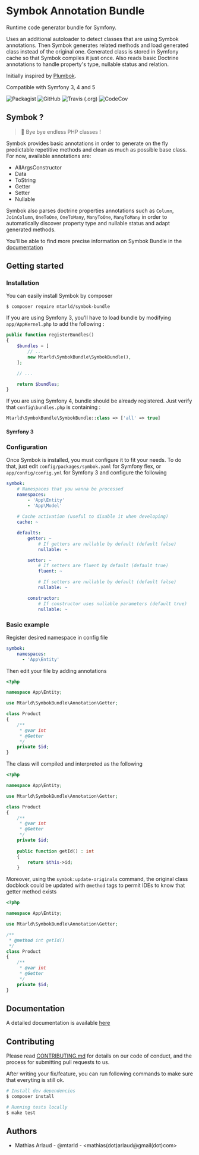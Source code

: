 # Symbok Annotation Bundle

Runtime code generator bundle for Symfony.

Uses an additional autoloader to detect classes that are using Symbok annotations. Then Symbok generates related methods and load generated class instead of the original one.
Generated class is stored in Symfony cache so that Symbok compiles it just once.
Also reads basic Doctrine annotations to handle property's type, nullable status and relation.

Initially inspired by [Plumbok](https://github.com/plumbok/plumbok).

Compatible with Symfony 3, 4 and 5

![Packagist](https://img.shields.io/packagist/v/mtarld/symbok-bundle.svg?style=flat-square)
![GitHub](https://img.shields.io/github/license/mtarld/symbok-bundle.svg?style=flat-square)
![Travis (.org)](https://img.shields.io/travis/mtarld/symbok-bundle.svg?style=flat-square)
![CodeCov](https://img.shields.io/codecov/c/github/mtarld/symbok-bundle?style=flat-square)

## Symbok ?
> :wave: Bye bye endless PHP classes !

Symbok provides basic annotations in order to generate on the fly predictable repetitive methods and clean as much as possible base class.
For now, available annotations are:
  - AllArgsConstructor
  - Data
  - ToString
  - Getter
  - Setter
  - Nullable

Symbok also parses doctrine properties annotations such as `Column`, `JoinColumn`, `OneToOne`, `OneToMany`, `ManyToOne`, `ManyToMany` in order to automatically discover property type and nullable status and adapt generated methods.

You'll be able to find more precise information on Symbok Bundle in the [documentation](Resources/doc/index.md)

## Getting started
### Installation
You can easily install Symbok by composer
```
$ composer require mtarld/symbok-bundle
```
If you are using Symfony 3, you'll have to load bundle by modifying `app/AppKernel.php` to add the following :
```php
public function registerBundles()
{
    $bundles = [
        // ...
        new Mtarld\SymbokBundle\SymbokBundle(),
    ];

    // ...

    return $bundles;
}
```
If you are using Symfony 4, bundle should be already registered. Just verify that `config\bundles.php` is containing :
```php
Mtarld\SymbokBundle\SymbokBundle::class => ['all' => true]
```
#### Symfony 3

### Configuration
Once Symbok is installed, you must configure it to fit your needs. 
To do that, just edit `config/packages/symbok.yaml` for Symfony flex, or `app/config/config.yml` for Symfony 3 and configure the following
```yaml
symbok:
    # Namespaces that you wanna be processed
    namespaces:
        - 'App\Entity'
        - 'App\Model'
        
    # Cache activation (useful to disable it when developing)
    cache: ~

    defaults:
        getter: ~
            # If getters are nullable by default (default false)
            nullable: ~

        setter: ~
            # If setters are fluent by default (default true)
            fluent: ~

            # If setters are nullable by default (default false)
            nullable: ~

        constructor:
            # If constructor uses nullable parameters (default true)
            nullable: ~
```

### Basic example
Register desired namespace in config file
```yaml
symbok:
    namespaces:
      - 'App\Entity'
```
Then edit your file by adding annotations
```php
<?php

namespace App\Entity;

use Mtarld\SymbokBundle\Annotation\Getter;

class Product
{
    /**
     * @var int
     * @Getter
     */
    private $id;
}
```
The class will compiled and interpreted as the following
```php
<?php

namespace App\Entity;

use Mtarld\SymbokBundle\Annotation\Getter;

class Product
{
    /**
     * @var int
     * @Getter
     */
    private $id;
    
    public function getId() : int
    {
        return $this->id;
    }
```
Moreover, using the `symbok:update-originals` command, the original class docblock could be updated with `@method` tags to permit IDEs to know that getter method exists
```php
<?php

namespace App\Entity;

use Mtarld\SymbokBundle\Annotation\Getter;

/**
 * @method int getId()
 */
class Product
{
    /**
     * @var int
     * @Getter
     */
    private $id;
}
```

## Documentation
A detailed documentation is available [here](Resources/doc/index.md)

## Contributing
Please read [CONTRIBUTING.md](CONTRIBUTING.md) for details on our code of conduct, and the process for submitting pull requests to us.

After writing your fix/feature, you can run following commands to make sure that everyting is still ok.

```bash
# Install dev dependencies
$ composer install

# Running tests locally
$ make test
```

## Authors
- Mathias Arlaud - @mtarld - <mathias(dot)arlaud@gmail(dot)com>
